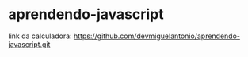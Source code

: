 # aprendendo-javascript
 link da calculadora:
 https://github.com/devmiguelantonio/aprendendo-javascript.git
 
